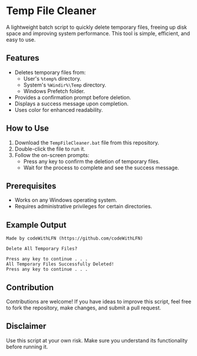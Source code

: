 # Temp File Cleaner

A lightweight batch script to quickly delete temporary files, freeing up disk space and improving system performance. This tool is simple, efficient, and easy to use.

## Features
- Deletes temporary files from:
  - User's `%temp%` directory.
  - System's `%Windir%\Temp` directory.
  - Windows Prefetch folder.
- Provides a confirmation prompt before deletion.
- Displays a success message upon completion.
- Uses color for enhanced readability.

## How to Use
1. Download the `TempFileCleaner.bat` file from this repository.
2. Double-click the file to run it.
3. Follow the on-screen prompts:
   - Press any key to confirm the deletion of temporary files.
   - Wait for the process to complete and see the success message.

## Prerequisites
- Works on any Windows operating system.
- Requires administrative privileges for certain directories.

## Example Output
```plaintext
Made by codeWithLFN (https://github.com/codeWithLFN)

Delete All Temporary Files?

Press any key to continue . . .
All Temporary Files Successfully Deleted!
Press any key to continue . . .
```

## Contribution
Contributions are welcome! If you have ideas to improve this script, feel free to fork the repository, make changes, and submit a pull request.

## Disclaimer
Use this script at your own risk. Make sure you understand its functionality before running it.
